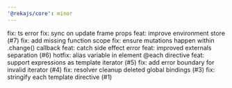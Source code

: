 ```yaml
---
'@rekajs/core': minor
---
```


fix: ts error
fix: sync on update frame props
feat: improve environment store (#7)
fix: add missing function scope
fix: ensure mutations happen within .change() callback
feat: catch side effect error
feat: improved externals separation (#6)
hotfix: alias variable in element @each directive
feat: support expressions as template iterator (#5)
fix: add error boundary for invalid iterator (#4)
fix: resolver cleanup deleted global bindings (#3)
fix: stringify each template directive (#1)
